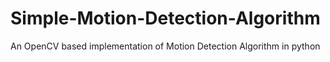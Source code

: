 # Simple-Motion-Detection-Algorithm
An OpenCV based implementation of  Motion Detection Algorithm in python
